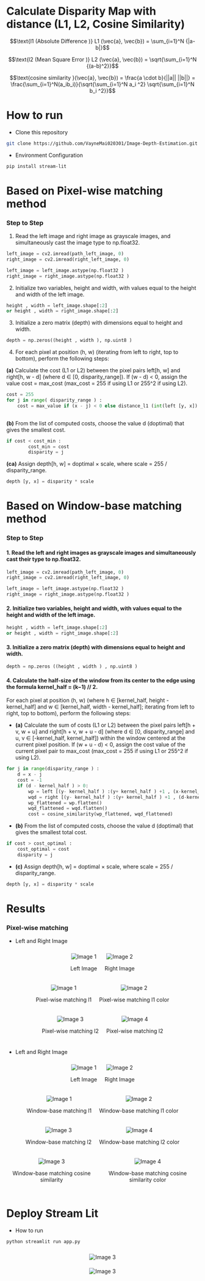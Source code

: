 # Calculate Disparity Map with distance (L1, L2, Cosine Similarity)


$$\text{l1 (Absolute Difference )} L1 (\vec{a}, \vec{b}) = \sum_{i=1}^N {|a-b|}$$

$$\text{l2 (Mean Square Error )} L2 (\vec{a}, \vec{b}) = \sqrt{\sum_{i=1}^N {(a-b)^2}}$$

$$\text{cosine similarity }(\vec{a}, \vec{b}) = \frac{a \cdot b}{||a|| ||b||} = \frac{\sum_{i=1}^N(a_ib_i)}{\sqrt{\sum_{i=1}^N a_i ^2} \sqrt{\sum_{i=1}^N b_i ^2}}$$
# How to run 
* Clone this repository
```bash
git clone https://github.com/VayneMai020301/Image-Depth-Estimation.git
```
* Environment Configuration
```bash
pip install stream-lit
```
# Based on Pixel-wise matching method 
### Step to Step 
1. Read the left image and right image as grayscale images, and simultaneously cast the image type to np.float32.
```python
left_image = cv2.imread(path_left_image, 0) 
right_image = cv2.imread(right_left_image, 0) 

left_image = left_image.astype(np.float32 )
right_image = right_image.astype(np.float32 )

```
2. Initialize two variables, height and width, with values equal to the height and width of the left image.
```python 
height , width = left_image.shape[:2] 
or height , width = right_image.shape[:2]
```
3. Initialize a zero matrix (depth) with dimensions equal to height and width.
```python 
depth = np.zeros((height , width ), np.uint8 )
```
4. For each pixel at position (h, w) (iterating from left to right, top to bottom), perform the following steps:

__(a)__ Calculate the cost (L1 or L2) between the pixel pairs left[h, w] and right[h, w - d] (where d ∈ [0, disparity_range]). If (w - d) < 0, assign the value cost = max_cost (max_cost = 255 if using L1 or 255^2 if using L2).
```python 
cost = 255
for j in range( disparity_range ) :
    cost = max_value if (x - j) < 0 else distance_l1 (int(left [y, x]) ,int (right [y, x - j]))
    
```
__(b)__ From the list of computed costs, choose the value d (doptimal) that gives the smallest cost.
```python
if cost < cost_min :
        cost_min = cost
        disparity = j
```
__(ca)__ Assign depth[h, w] = doptimal × scale, where scale = 255 / disparity_range.
```python
depth [y, x] = disparity * scale
```


# Based on Window-base matching method 
### Step to Step 
#### 1. Read the left and right images as grayscale images and simultaneously cast their type to np.float32.
```python 
left_image = cv2.imread(path_left_image, 0) 
right_image = cv2.imread(right_left_image, 0) 

left_image = left_image.astype(np.float32 )
right_image = right_image.astype(np.float32 )
```

#### 2. Initialize two variables, height and width, with values equal to the height and width of the left image.
```python 
height , width = left_image.shape[:2] 
or height , width = right_image.shape[:2]
```

#### 3. Initialize a zero matrix (depth) with dimensions equal to height and width.
```python 
depth = np.zeros ((height , width ) , np.uint8 )
```

#### 4. Calculate the half-size of the window from its center to the edge using the formula kernel_half = (k−1) // 2.

For each pixel at position (h, w) (where h ∈ [kernel_half, height - kernel_half] and w ∈ [kernel_half, width - kernel_half]; iterating from left to right, top to bottom), perform the following steps:

* __(a)__ Calculate the sum of costs (L1 or L2) between the pixel pairs left[h + v, w + u] and right[h + v, w + u - d] (where d ∈ [0, disparity_range] and u, v ∈ [-kernel_half, kernel_half]) within the window centered at the current pixel position. If (w + u - d) < 0, assign the cost value of the current pixel pair to max_cost (max_cost = 255 if using L1 or 255^2 if using L2).
```python
for j in range(disparity_range ) :
    d = x - j
    cost = -1
    if (d - kernel_half ) > 0:
        wp = left [(y- kernel_half ) :(y+ kernel_half ) +1 , (x-kernel_half ) :(x+ kernel_half ) +1]
        wqd = right [(y- kernel_half ) :(y+ kernel_half ) +1 , (d-kernel_half ) :(d+ kernel_half ) +1]
        wp_flattened = wp.flatten()
        wqd_flattened = wqd.flatten()
        cost = cosine_similarity(wp_flattened, wqd_flattened)
```
* __(b)__ From the list of computed costs, choose the value d (doptimal) that gives the smallest total cost.
```python
if cost > cost_optimal :
    cost_optimal = cost
    disparity = j
```
* __(c)__ Assign depth[h, w] = doptimal × scale, where scale = 255 / disparity_range.
```python
depth [y, x] = disparity * scale
```

# Results
### Pixel-wise matching 
* Left and Right Image 

<div style="display: flex; justify-content: center; align-items: center;">
   <div style="text-align: center; margin: 10px;">
    <img src="images/left.png" alt="Image 1" style="width: auto;">
    <p>Left Image</p>
  </div>
  <div style="text-align: center; margin: 10px;">
    <img src="images/right.png" alt="Image 2" style="width: auto;">
    <p>Right Image</p>
  </div>
</div>
<div style="display: flex; justify-content: center; align-items: center;">
   <div style="text-align: center; margin: 10px;">
    <img src="results/pixel_wise_l1.png" alt="Image 1" style="width: auto;">
    <p>Pixel-wise matching l1</p>
  </div>
  <div style="text-align: center; margin: 10px;">
    <img src="results/pixel_wise_l1_color.png" alt="Image 2" style="width: auto;">
    <p>Pixel-wise matching l1 color</p>
  </div>
</div>
<div style="display: flex; justify-content: center; align-items: center;">
 <div style="text-align: center; margin: 10px;">
    <img src="results/pixel_wise_l2.png" alt="Image 3" style="width: auto;">
    <p>Pixel-wise matching l2</p>
  </div>
  <div style="text-align: center; margin: 10px;">
    <img src="results/pixel_wise_l2_color.png" alt="Image 4" style="width: auto;">
    <p>Pixel-wise matching l2</p>
  </div>
</div>

* Left and Right Image 
<div style="display: flex; justify-content: center; align-items: center;">
   <div style="text-align: center; margin: 10px;">
    <img src="images/Aloe_left_1.png" alt="Image 1" style="width: auto;">
    <p>Left Image</p>
  </div>
  <div style="text-align: center; margin: 10px;">
    <img src="images/Aloe_right_1.png" alt="Image 2" style="width: auto;">
    <p>Right Image</p>
  </div>
</div>

<div style="display: flex; justify-content: center; align-items: center;">
   <div style="text-align: center; margin: 10px;">
    <img src="results/window_based_l1.png" alt="Image 1" style="width: auto;">
    <p>Window-base matching l1</p>
  </div>
  <div style="text-align: center; margin: 10px;">
    <img src="results/window_based_l1_color.png" alt="Image 2" style="width: auto;">
    <p>Window-base matching l1 color</p>
  </div>
</div>

<div style="display: flex; justify-content: center; align-items: center;">
  <div style="text-align: center; margin: 10px;">
    <img src="results/window_based_l2.png" alt="Image 3" style="width: auto;">
    <p>Window-base matching l2</p>
  </div>
  <div style="text-align: center; margin: 10px;">
    <img src="results/window_based_l2_color.png" alt="Image 4" style="width: auto;">
    <p>Window-base matching l2 color</p>
  </div>
</div>

<div style="display: flex; justify-content: center; align-items: center;">
  <div style="text-align: center; margin: 10px;">
    <img src="results/window_based_cosine_similarity.png" alt="Image 3" style="width: auto;">
    <p>Window-base matching cosine similarity</p>
  </div>
  <div style="text-align: center; margin: 10px;">
    <img src="results/window_based_cosine_similarity_color.png" alt="Image 4" style="width: auto;">
    <p>Window-base matching cosine similarity color</p>
  </div>
</div>

# Deploy Stream Lit 
* How to run 
```python 
python streamlit run app.py
```
<div style="display: flex; justify-content: center; align-items: center;">
  <div style="text-align: center; margin: 10px;">
    <img src="resources/stream_lit.jpg" alt="Image 3" style="width: auto;">
  </div>
</div>

<div style="display: flex; justify-content: center; align-items: center;">
  <div style="text-align: center; margin: 10px;">
    <img src="resources/stream_lit_2.jpg" alt="Image 3" style="width: auto;">
  </div>
</div>

